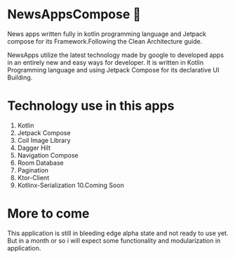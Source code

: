 # NewsAppsCompose :newspaper:
News apps written fully in kotlin programming language and Jetpack compose for its Framework.Following the Clean Architecture guide.

NewsApps utilize the latest technology made by google to developed apps in an entirely new and easy ways for developer.
It is written in Kotlin Programming language and using Jetpack Compose for its declarative UI Building.

# Technology use in this apps
1. Kotlin 
2. Jetpack Compose
3. Coil Image Library
4. Dagger Hilt
5. Navigation Compose
6. Room Database
7. Pagination
8. Ktor-Client
9. Kotlinx-Serialization
10.Coming Soon

# More to come

This application is still in bleeding edge alpha state and not ready to use yet.
But in a month or so i will expect some functionality and modularization in application.
